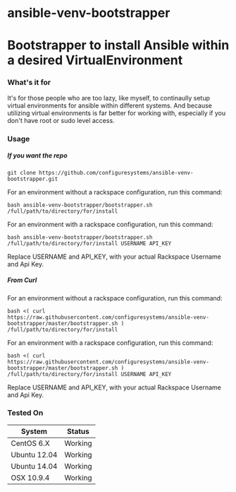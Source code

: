 ansible-venv-bootstrapper
=========================

# Bootstrapper to install Ansible within a desired VirtualEnvironment

### What's it for

It's for those people who are too lazy, like myself, to continaully setup
virtual environments for ansible within different systems.  And because
utilizing virtual environments is far better for working with, especially
if you don't have root or sudo level access.

### Usage

##### If you want the repo

`git clone https://github.com/configuresystems/ansible-venv-bootstrapper.git`

For an environment without a rackspace configuration, run this command:

`bash ansible-venv-bootstrapper/bootstrapper.sh /full/path/to/directory/for/install`

For an environment with a rackspace configuration, run this command:

`bash ansible-venv-bootstrapper/bootstrapper.sh /full/path/to/directory/for/install USERNAME API_KEY`

Replace USERNAME and API_KEY, with your actual Rackspace Username and Api Key.

##### From Curl

For an environment without a rackspace configuration, run this command:

`bash <( curl https://raw.githubusercontent.com/configuresystems/ansible-venv-bootstrapper/master/bootstrapper.sh ) /full/path/to/directory/for/install`

For an environment with a rackspace configuration, run this command:

`bash <( curl https://raw.githubusercontent.com/configuresystems/ansible-venv-bootstrapper/master/bootstrapper.sh ) /full/path/to/directory/for/install USERNAME API_KEY`

Replace USERNAME and API_KEY, with your actual Rackspace Username and Api Key.

### Tested On

System | Status
------------ | -------------
CentOS 6.X | Working
Ubuntu 12.04 | Working
Ubuntu 14.04 | Working
OSX 10.9.4 | Working
